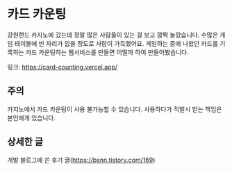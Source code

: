 # 카드 카운팅

강원랜드 카지노에 갔는데 정말 많은 사람들이 있는 걸 보고 깜짝 놀랐습니다.
수많은 게임 테이블에 빈 자리가 없을 정도로 사람이 가득했어요.
게임하는 중에 나왔던 카드를 기록하는 카드 카운팅하는 웹서비스를 만들면 어떨까 하여 만들어봤습니다.

링크: https://card-counting.vercel.app/

## 주의

카지노에서 카드 카운팅이 사용 불가능할 수 있습니다.
사용하다가 적발시 받는 책임은 본인에게 있습니다.


## 상세한 글
개발 블로그에 쓴 후기 글(https://bsnn.tistory.com/169)
